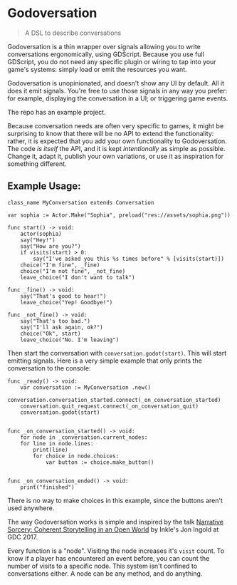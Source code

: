 # Godoversation

> A DSL to describe conversations

Godoversation is a thin wrapper over signals allowing you to write conversations ergonomically, using GDScript. Because you use full GDScript, you do not need any specific plugin or wiring to tap into your game's systems: simply load or emit the resources you want.

Godoversation is unopinionated, and doesn't show any UI by default. All it does it emit signals. You're free to use those signals in any way you prefer: for example, displaying the conversation in a UI; or triggering game events.

The repo has an example project.

Because conversation needs are often very specific to games, it might be surprising to know that there will be no API to extend the functionality: rather, it is expected that you add your own functionality to Godoversation. The code _is itself_ the API, and it is kept _intentionally_ as simple as possible. Change it, adapt it, publish your own variations, or use it as inspiration for something different.

## Example Usage:

```gdscript
class_name MyConversation extends Conversation

var sophia := Actor.Make("Sophia", preload("res://assets/sophia.png"))

func start() -> void:
	actor(sophia)
	say("Hey!")
	say("How are you?")
	if visits(start) > 0:
		say("I've asked you this %s times before" % [visits(start)])
	choice("I'm fine", _fine)
	choice("I'm not fine", _not_fine)
	leave_choice("I don't want to talk")

func _fine() -> void:
	say("That's good to hear!")
	leave_choice("Yep! Goodbye!")

func _not_fine() -> void:
	say("That's too bad.")
	say("I'll ask again, ok?")
	choice("Ok", start)
	leave_choice("No. I'm leaving")
```

Then start the conversation with `conversation.godot(start)`. This will start emitting signals. Here is a very simple example that only prints the conversation to the console:

```gdscript
func _ready() -> void:
	var conversation := MyConversation .new()
	conversation.conversation_started.connect(_on_conversation_started)
	conversation.quit_request.connect(_on_conversation_quit)
	conversation.godot(start)


func _on_conversation_started() -> void:
	for node in _conversation.current_nodes:
	for line in node.lines:
		print(line)
		for choice in node.choices:
			var button := choice.make_button()


func _on_conversation_ended() -> void:
	print("finished")
```

There is no way to make choices in this example, since the buttons aren't used anywhere.

The way Godoversation works is simple and inspired by the talk 
[Narrative Sorcery: Coherent Storytelling in an Open World](https://www.youtube.com/watch?v=HZft_U4Fc-U&t=544s) by Inkle's Jon Ingold at GDC 2017.

Every function is a "node". Visiting the node increases it's `visit` count. To know if a player has encountered an event before, you can count the number of visits to a specific node. This system isn't confined to conversations either. A node can be any method, and do anything.
